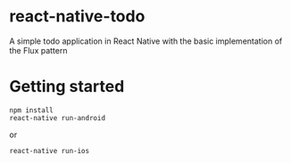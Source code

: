 # react-native-todo
A simple todo application in React Native with the basic implementation of the Flux pattern

# Getting started
```
npm install 
react-native run-android
```
or
```
react-native run-ios
```
